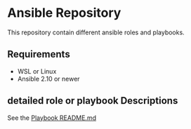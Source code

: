 # Ansible Repository
This repository contain different ansible roles and playbooks.
 
## Requirements
* WSL or Linux
* Ansible 2.10 or newer

## detailed role or playbook Descriptions
See the [Playbook README.md](playbooks/README.md|roles/README.md)
